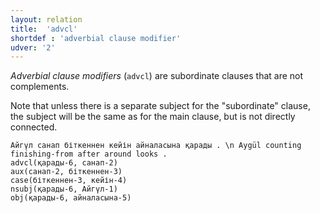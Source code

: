```yaml
---
layout: relation
title:  'advcl'
shortdef : 'adverbial clause modifier'
udver: '2'
---
```


*Adverbial clause modifiers* (`advcl`) are subordinate clauses that
are not complements.

Note that unless there is a separate subject for the "subordinate" clause,
the subject will be the same as for the main clause, but is not directly connected.

~~~ sdparse
Айгүл санап біткеннен кейін айналасына қарады . \n Aygül counting finishing-from after around looks .
advcl(қарады-6, санап-2)
aux(санап-2, біткеннен-3)
case(біткеннен-3, кейін-4)
nsubj(қарады-6, Айгүл-1)
obj(қарады-6, айналасына-5)
~~~

<!-- Interlanguage links updated Po lis 14 15:35:03 CET 2022 -->
